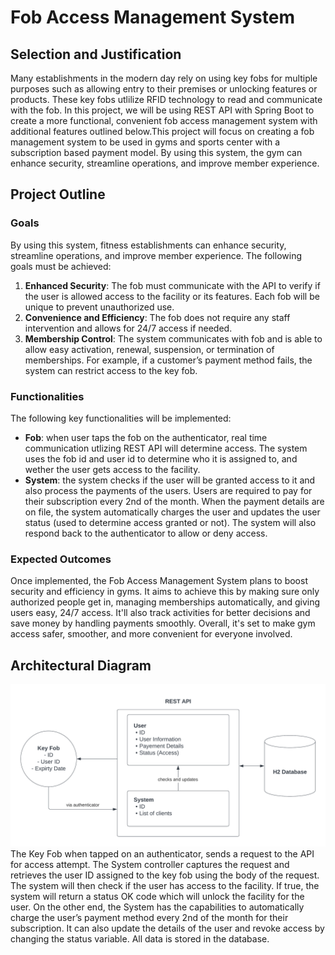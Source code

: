 # Fob Access Management System

## Selection and Justification
Many establishments in the modern day rely on using key fobs for multiple purposes such as allowing entry to their premises or unlocking features or products. These key fobs utlilize RFID technology to read and communicate with the fob. In this project, we will be using REST API with Spring Boot to create a more functional, convenient fob access management system with additional features outlined below.This project will focus on creating a fob management system to be used in gyms and sports center with a subscription based payment model. By using this system, the gym can enhance security, streamline operations, and improve member experience.

## Project Outline
### Goals
By using this system, fitness establishments can enhance security, streamline operations, and improve member experience. The following goals must be achieved:
1. **Enhanced Security**: The fob must communicate with the API to verify if the user is allowed access to the facility or its features. Each fob will be unique to prevent unauthorized use.
2. **Convenience and Efficiency**: The fob does not require any staff intervention and allows for 24/7 access if needed.
3. **Membership Control**: The system communicates with fob and is able to allow easy activation, renewal, suspension, or termination of memberships. For example, if a customer’s payment method fails, the system can restrict access to the key fob.

### Functionalities
The following key functionalities will be implemented:
- **Fob**: when user taps the fob on the authenticator, real time communication utlizing REST API will determine access. The system uses the fob id and user id to determine who it is assigned to, and wether the user gets access to the facility.
- **System**: the system checks if the user will be granted access to it and also process the payments of the users. Users are required to pay for their subscription every 2nd of the month. When the payment details are on file, the system automatically charges the user and updates the user status (used to determine access granted or not). The system will also respond back to the authenticator to allow or deny access.

### Expected Outcomes
Once implemented, the Fob Access Management System plans to boost security and efficiency in gyms. It aims to achieve this by making sure only authorized people get in, managing memberships automatically, and giving users easy, 24/7 access. It'll also track activities for better decisions and save money by handling payments smoothly. Overall, it's set to make gym access safer, smoother, and more convenient for everyone involved.

## Architectural Diagram
![Key Fob Access Management System](architecture_diagram.png)
The Key Fob when tapped on an authenticator, sends a request to the API for access attempt. The System controller captures the request and retrieves the user ID assigned to the key fob using the body of the request. The system will then check if the user has access to the facility. If true, the system will return a status OK code which will unlock the facility for the user. On the other end, the System has the capabilities to automatically charge the user’s payment method every 2nd of the month for their subscription. It can also update the details of the user and revoke access by changing the status variable. All data is stored in the database.


